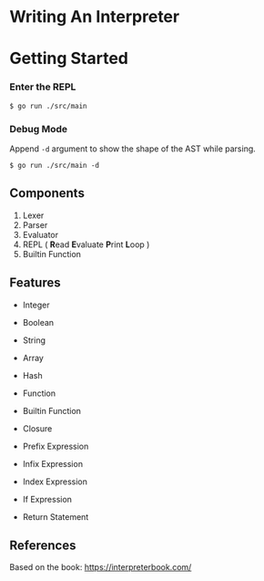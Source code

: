# Writing An Interpreter



# Getting Started

### Enter the REPL

`$ go run ./src/main`

### Debug Mode

Append `-d` argument to show the shape of the AST while parsing.

`$ go run ./src/main -d`

## Components

1. Lexer
2. Parser
3. Evaluator
4. REPL ( **R**ead **E**valuate **P**rint **L**oop )
5. Builtin Function

## Features

- Integer
- Boolean
- String
- Array
- Hash
- Function
- Builtin Function
- Closure

- Prefix Expression
- Infix Expression
- Index Expression
- If Expression
- Return Statement

## References

Based on the book: https://interpreterbook.com/
